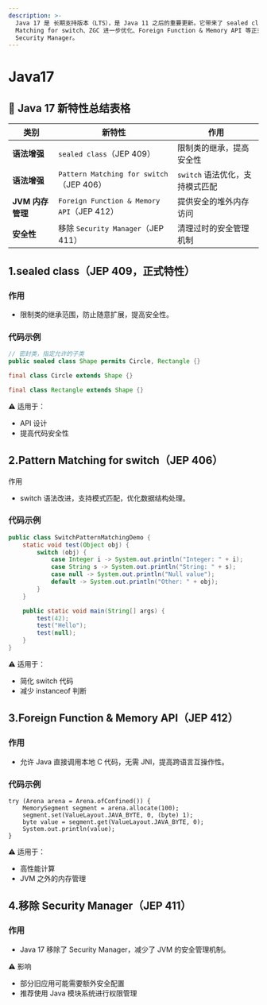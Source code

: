 ```yaml
---
description: >-
  Java 17 是 长期支持版本（LTS），是 Java 11 之后的重要更新。它带来了 sealed class（正式版）、Pattern
  Matching for switch、ZGC 进一步优化、Foreign Function & Memory API 等正式特性，并移除了
  Security Manager。
---
```


# Java17

## 📌 Java 17 新特性总结表格

| **类别**       | **新特性**                                  | **作用**               |
| ------------ | ---------------------------------------- | -------------------- |
| **语法增强**     | `sealed class`（JEP 409）                  | 限制类的继承，提高安全性         |
| **语法增强**     | `Pattern Matching for switch`（JEP 406）   | `switch` 语法优化，支持模式匹配 |
| **JVM 内存管理** | `Foreign Function & Memory API`（JEP 412） | 提供安全的堆外内存访问          |
| **安全性**      | 移除 `Security Manager`（JEP 411）           | 清理过时的安全管理机制          |

## 1.sealed class（JEP 409，正式特性）

### 作用

* 限制类的继承范围，防止随意扩展，提高安全性。

### 代码示例

```java
// 密封类，指定允许的子类
public sealed class Shape permits Circle, Rectangle {}

final class Circle extends Shape {}

final class Rectangle extends Shape {}
```

⚠️ 适用于：

* API 设计
* 提高代码安全性

## 2.Pattern Matching for switch（JEP 406）

作用

* switch 语法改进，支持模式匹配，优化数据结构处理。

### 代码示例

```java
public class SwitchPatternMatchingDemo {
    static void test(Object obj) {
        switch (obj) {
            case Integer i -> System.out.println("Integer: " + i);
            case String s -> System.out.println("String: " + s);
            case null -> System.out.println("Null value");
            default -> System.out.println("Other: " + obj);
        }
    }

    public static void main(String[] args) {
        test(42);
        test("Hello");
        test(null);
    }
}
```

⚠️ 适用于：

* 简化 switch 代码
* 减少 instanceof 判断

## 3.Foreign Function & Memory API（JEP 412）

### 作用

* 允许 Java 直接调用本地 C 代码，无需 JNI，提高跨语言互操作性。

### 代码示例

```
try (Arena arena = Arena.ofConfined()) {
    MemorySegment segment = arena.allocate(100);
    segment.set(ValueLayout.JAVA_BYTE, 0, (byte) 1);
    byte value = segment.get(ValueLayout.JAVA_BYTE, 0);
    System.out.println(value);
}
```

⚠️ 适用于：

* 高性能计算
* JVM 之外的内存管理

## 4.移除 Security Manager（JEP 411）

### 作用

* Java 17 移除了 Security Manager，减少了 JVM 的安全管理机制。

⚠️ 影响

* 部分旧应用可能需要额外安全配置
* 推荐使用 Java 模块系统进行权限管理

